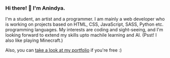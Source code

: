 ### Hi there! 👋 I'm Anindya.
I'm a student, an artist and a programmer. I am mainly a web developer who is working on projects based on HTML, CSS, JavaScript, SASS, Python etc. programming languages. My interests are coding and sight-seeing, and I'm looking forward to extend my skills upto machile learning and AI. (Psst! I also like playing Minecraft.)

Also, you can [take a look at my portfolio](https://shiddharth.github.io_) if you're free :)
